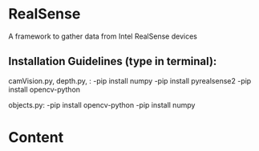 # RealSense
A framework to gather data from Intel RealSense devices


## Installation Guidelines (type in terminal):

camVision.py, depth.py, :
-pip install numpy
-pip install pyrealsense2
-pip install opencv-python

objects.py:
-pip install opencv-python
-pip install numpy

# Content
